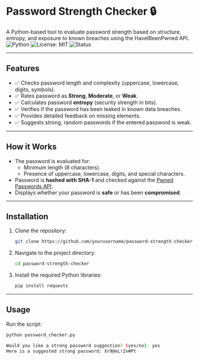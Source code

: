 # Password Strength Checker 🔒

A Python-based tool to evaluate password strength based on structure, entropy, and exposure to known breaches using the HaveIBeenPwned API.
![Python](https://img.shields.io/badge/Python-3.9%2B-blue?logo=python&logoColor=white)
![License: MIT](https://img.shields.io/badge/License-MIT-yellow.svg)
![Status](https://img.shields.io/badge/status-active-brightgreen)

---

## Features
- ✅ Checks password length and complexity (uppercase, lowercase, digits, symbols).
- ✅ Rates password as **Strong**, **Moderate**, or **Weak**.
- ✅ Calculates password **entropy** (security strength in bits).
- ✅ Verifies if the password has been leaked in known data breaches.
- ✅ Provides detailed feedback on missing elements.
- ✅ Suggests strong, random passwords if the entered password is weak.

---

## How it Works

- The password is evaluated for:
  - Minimum length (8 characters).
  - Presence of uppercase, lowercase, digits, and special characters.
- Password is **hashed with SHA-1** and checked against the [Pwned Passwords API](https://haveibeenpwned.com/API/v3#PwnedPasswords).
- Displays whether your password is **safe** or has been **compromised**.
  
---

## Installation

1. Clone the repository:
    ```bash
    git clone https://github.com/yourusername/password-strength-checker.git
    ```
2. Navigate to the project directory:
    ```bash
    cd password-strength-checker
    ```
3. Install the required Python libraries:
    ```bash
    pip install requests
    ```

---

## Usage

Run the script:
```bash
python password_checker.py

Would you like a strong password suggestion? (yes/no): yes
Here is a suggested strong password: Xr9@eL!2v#Pt
